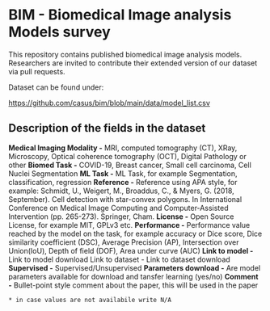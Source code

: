 # BIM - Biomedical Image analysis Models survey

This repository contains published biomedical image analysis models. Researchers are invited to contribute their extended version of our dataset via pull requests. 

Dataset can be found under:

https://github.com/casus/bim/blob/main/data/model_list.csv


## Description of the fields in the dataset


**Medical Imaging Modality -**	MRI, computed tomography (CT), XRay, Microscopy, Optical coherence tomography (OCT), Digital Pathology or other
**Biomed Task	-** COVID-19, Breast cancer, Small cell carcinoma, Cell Nuclei Segmentation
**ML Task	-** ML Task, for example Segmentation, classification, regression
**Reference	-** Reference using APA style, for example: Schmidt, U., Weigert, M., Broaddus, C., & Myers, G. (2018, September). Cell detection with star-convex polygons. In International Conference on Medical Image Computing and Computer-Assisted Intervention (pp. 265-273). Springer, Cham.
**License	-** Open Source License, for example MIT, GPLv3 etc.
**Performance -**	Performance value reached by the model on the task, for example accuracy or Dice score, Dice similarity coefficient (DSC), Average Precision (AP), Intersection over Union(IoU), Depth of field (DOF), Area under curve (AUC)
**Link to model	-** Link to model download
Link to dataset	- Link to dataset download
**Supervised -**	Supervised/Unsupervised
**Parameters download	-** Are model parameters available for download and tansfer learning (yes/no)
**Comment -**	Bullet-point style comment about the paper, this will be used in the paper
	
	
	
	
	* in case values are not availabile write N/A
